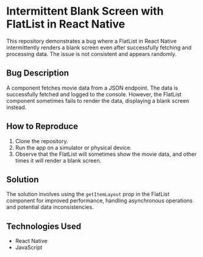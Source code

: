 # Intermittent Blank Screen with FlatList in React Native

This repository demonstrates a bug where a FlatList in React Native intermittently renders a blank screen even after successfully fetching and processing data. The issue is not consistent and appears randomly. 

## Bug Description
A component fetches movie data from a JSON endpoint. The data is successfully fetched and logged to the console. However, the FlatList component sometimes fails to render the data, displaying a blank screen instead.

## How to Reproduce
1. Clone the repository.
2. Run the app on a simulator or physical device.
3. Observe that the FlatList will sometimes show the movie data, and other times it will render a blank screen.

## Solution
The solution involves using the `getItemLayout` prop in the FlatList component for improved performance, handling asynchronous operations and potential data inconsistencies.

## Technologies Used
* React Native
* JavaScript